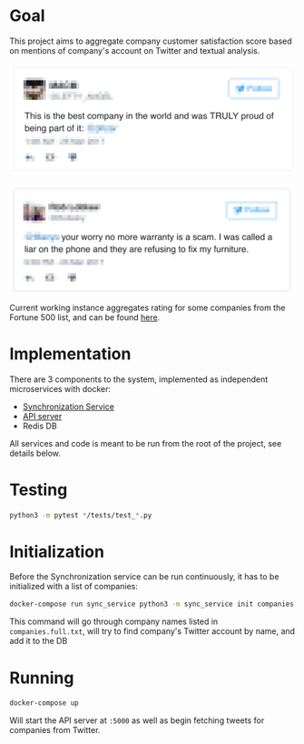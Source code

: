 # Goal

This project aims to aggregate company customer satisfaction score based on mentions of company's account on Twitter and textual analysis.

![](img/example_best.png)

![](img/example_worst.png)

Current working instance aggregates rating for some companies from the Fortune 500 list, and can be found [here](http://tinyurl.com/l6axna9).

# Implementation

There are 3 components to the system, implemented as independent microservices with docker:

- [Synchronization Service](sync_service/)
- [API server](rating_server/)
- Redis DB

All services and code is meant to be run from the root of the project, see details below.

# Testing

```bash
python3 -m pytest */tests/test_*.py
```

# Initialization

Before the Synchronization service can be run continuously, it has to be initialized with a list of companies:

```bash
docker-compose run sync_service python3 -m sync_service init companies.full.txt
```

This command will go through company names listed in ```companies.full.txt```,
will try to find company's Twitter account by name, and add it to the DB

# Running

```bash
docker-compose up
```

Will start the API server at ```:5000``` as well as begin fetching tweets for companies from Twitter.
